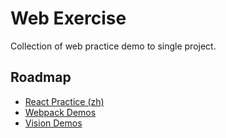 # Web Exercise

Collection of web practice demo to single project.

## Roadmap

- [React Practice (zh)](./react-practice/README.md)
- [Webpack Demos](./webpack/README.md)
- [Vision Demos](./vision-demos/README.md)